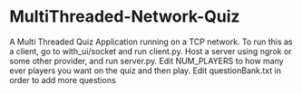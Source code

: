 # MultiThreaded-Network-Quiz
A Multi Threaded Quiz Application running on a TCP network. 
To run this as a client, go to with_ui/socket and run client.py.
Host a server using ngrok or some other provider, and run server.py. Edit NUM_PLAYERS to how many ever players you want on the quiz and then play.
Edit questionBank.txt in order to add more questions
